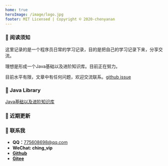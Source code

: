 ```yaml
---
home: true
heroImage: /image/logo.jpg
footer: MIT Licensed | Copyright © 2020-chenyanan
---
```

<!-- <test-main/> -->

### 🚩 阅读须知

这里记录的是一个程序员日常的学习记录，目的是把自己的学习记录下来，分享交流。

理想是形成一个Java基础以及进阶知识库。目前正在努力。

目前水平有限，文章中有任何问题，欢迎交流联系。[github issue](https://github.com/ching7/blog_sources/issues)

### 💢 Java Library

[Java基础以及进阶知识库](/04.javalibrary/)

### 🌟 近期更新

<template>
    <ol class='main-ol'>
        <li class='main-li'  v-for="(item, index) in list" :key="index" @click="go(item)">
            <span class="dir">{{ nav[item.path.substring((item.path.lastIndexOf('.html')),-1)] }} /</span> <!--匹配当前文章所属栏目-->
            <span class="tit">{{ item.title }}</span>
            <span class="date">{{ item.frontmatter.updateDate }}</span>
        </li>
    </ol>
</template>
<!-- 博客本年更新情况 -->
<vue-contribution/>

<script>
export default {
  // TODO 文章分类、分类页展示、最近在学
  computed: {
      list () {
          debugger
          // let res2 = this.$site.pages
          let res = this.$site.pages
              .filter(item => item.regularPath.indexOf(".html") !== -1) //只显示内容页，不显示栏目首页
              .sort((a, b) => {
                  const av = a.frontmatter.updateDate ? new Date(a.frontmatter.updateDate).valueOf() : 0
                  const bv = b.frontmatter.updateDate ? new Date(b.frontmatter.updateDate).valueOf() : 0
                  return bv - av //模糊比较，倒序排列，此处未对非预期日期格式作兼容处理
              })
              .filter((item, index) => index < 15) //显示最新15条
              .map(item => {
                      item.dir = '/' + item.path.split('/')[1] + '/'
                      return item
                  })
          return res
      }
      ,
      //栏目数组
      nav() {
        const n = this.$site.themeConfig.sidebar
        let res = {}
        for(let key in n) {
          let value =  n[key]
          value.forEach(element => {
            let title = element.title
            let children = element.children
            children.forEach(element => {
              res[element]=title
            });
          });
        }
        return res
      }
  },
  methods: {
    go(item) {
      //首页超链接
        location.href = this.$site.base + item.path.substring(1)
    }
  },
  created() {
    let pages = this.$site.pages.filter(item => item.regularPath.indexOf(".html") !== -1)
    //侧边栏生成
    let sidebar = this.$site.themeConfig.sidebar
    let newSidebar = {}
    for (let [key, value] of Object.entries(sidebar)) {
      // 每一栏目子菜单：01.dev/10.storage
      let newSidebarVal = []
      value.forEach(bar => {
        pages.forEach(element => {
          if (element.path.indexOf(bar.basePath) != -1) {
            // 为每个栏目子菜单添加
            bar.children.push(element.path.substring(0, element.path.length - 5))
          }
        });
        newSidebarVal.push(bar)
      });
      newSidebar[key] = newSidebarVal
    }
    this.$site.themeConfig.sidebar = newSidebar
  },
}
</script>

<style>
.main-ol {
  line-height: 1.7;
  display: block;
  list-style-type: decimal;
  margin-block-start: 1em;
  margin-block-end: 1em;
  margin-inline-start: 0px;
  margin-inline-end: 0px;
  padding-inline-start: 40px;
}
.main-li {
    color: rgb(170, 170, 170);
    cursor: pointer;
    list-style: none;
    padding: 0px 0.3rem 0.3rem 0.4rem;
}
.dir {
    color: rgb(0, 136, 0);
}
.tit {
    color: rgb(0, 136, 0);
}
.date {
    font-size: 0.8rem;
    line-height: 1.4;
    vertical-align: text-top;
}

</style>
### 💬 联系我
- **QQ：**<775608698@qq.com>
- **WeChat: ching_vip**
- **[Github](https://github.com/ching7)**
- **[Gitee](https://gitee.com/ching7777)**